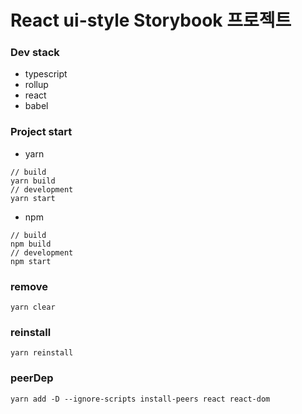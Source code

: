 # React ui-style Storybook 프로젝트

### Dev stack
- typescript
- rollup
- react
- babel

### Project start
- yarn
```
// build
yarn build
// development
yarn start
```
- npm
```
// build
npm build
// development
npm start
```

### remove
```
yarn clear
```

### reinstall
```
yarn reinstall
```

### peerDep
```
yarn add -D --ignore-scripts install-peers react react-dom
```